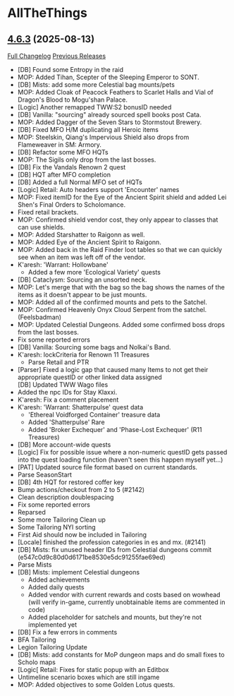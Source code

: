 # AllTheThings

## [4.6.3](https://github.com/ATTWoWAddon/AllTheThings/tree/4.6.3) (2025-08-13)
[Full Changelog](https://github.com/ATTWoWAddon/AllTheThings/compare/4.6.2...4.6.3) [Previous Releases](https://github.com/ATTWoWAddon/AllTheThings/releases)

- [DB] Found some Entropy in  the raid  
- MOP: Added Tihan, Scepter of the Sleeping Emperor to SONT.  
- [DB] Mists: add some more Celestial bag mounts/pets  
- MOP: Added Cloak of Peacock Feathers to Scarlet Halls and Vial of Dragon's Blood to Mogu'shan Palace.  
- [Logic] Another remapped TWW:S2 bonusID needed  
- [DB] Vanilla: "sourcing" already sourced spell books post Cata.  
- MOP: Added Dagger of the Seven Stars to Stormstout Brewery.  
- [DB] Fixed MFO H/M duplicating all Heroic items  
- MOP: Steelskin, Qiang's Impervious Shield also drops from Flameweaver in SM: Armory.  
- [DB] Refactor some MFO HQTs  
- MOP: The Sigils only drop from the last bosses.  
- [DB] Fix the Vandals Renown 2 quest  
- [DB] HQT after MFO completion  
- [DB] Added a full Normal MFO set of HQTs  
- [Logic] Retail: Auto headers support 'Encounter' names  
- MOP: Fixed itemID for the Eye of the Ancient Spirit shield and added Lei Shen's Final Orders to Scholomance.  
- Fixed retail brackets.  
- MOP: Confirmed shield vendor cost, they only appear to classes that can use shields.  
- MOP: Added Starshatter to Raigonn as well.  
- MOP: Added Eye of the Ancient Spirit to Raigonn.  
- MOP: Added back in the Raid Finder loot tables so that we can quickly see when an item was left off of the vendor.  
- K'aresh: 'Warrant: Hollowbane'  
    - Added a few more 'Ecological Variety' quests  
- [DB] Cataclysm: Sourcing an unsorted neck.  
- MOP: Let's merge that with the bag so the bag shows the names of the items as it doesn't appear to be just mounts.  
- MOP: Added all of the confirmed mounts and pets to the Satchel.  
- MOP: Confirmed Heavenly Onyx Cloud Serpent from the satchel. (Feelsbadman)  
- MOP: Updated Celestial Dungeons. Added some confirmed boss drops from the last bosses.  
- Fix some reported errors  
- [DB] Vanilla: Sourcing some bags and Nolkai's Band.  
- K'aresh: lockCriteria for Renown 11 Treasures  
    - Parse Retail and PTR  
- [Parser] Fixed a logic gap that caused many Items to not get their appropriate questID or other linked data assigned  
    [DB] Updated TWW Wago files  
- Added the npc IDs for Stay Klaxxi.  
- K'aresh: Fix a comment placement  
- K'aresh: 'Warrant: Shatterpulse' quest data  
    - 'Ethereal Voidforged Container' treasure data  
    - Added 'Shatterpulse' Rare  
    - Added 'Broker Exchequer' and 'Phase-Lost Exchequer' (R11 Treasures)  
- [DB] More account-wide quests  
- [Logic] Fix for possible issue where a non-numeric questID gets passed into the quest loading function (haven't seen this happen myself yet...)  
- [PAT] Updated source file format based on current standards.  
- Parse SeasonStart  
- [DB] 4th HQT for restored coffer key  
- Bump actions/checkout from 2 to 5 (#2142)  
- Clean description doublespacing  
- Fix some reported errors  
- Reparsed  
- Some more Tailoring Clean up  
- Some Tailoring NYI sorting  
- First Aid should now be included in Tailoring  
- [Locale] finished the profession categories in es and mx. (#2141)  
- [DB] Mists: fix unused header IDs from Celestial dungeons commit (e547c0d9c80d0d6171be8530e5dc91255fae69ed)  
- Parse Mists  
- [DB] Mists: implement Celestial dungeons  
    - Added achievements  
    - Added daily quests  
    - Added vendor with current rewards and costs based on wowhead (will verify in-game, currently unobtainable items are commented in code)  
    - Added placeholder for satchels and mounts, but they're not implemented yet  
- [DB] Fix a few errors in comments  
- BFA Tailoring  
- Legion Tailoring Update  
- [DB] Mists: add constants for MoP dungeon maps and do small fixes to Scholo maps  
- [Logic[ Retail: Fixes for static popup with an Editbox  
- Untimeline scenario boxes which are still ingame  
- MOP: Added objectives to some Golden Lotus quests.  
